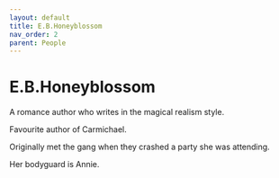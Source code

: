 ```yaml
---
layout: default
title: E.B.Honeyblossom
nav_order: 2
parent: People
---
```


# E.B.Honeyblossom

A romance author who writes in the magical realism style.

Favourite author of Carmichael.

Originally met the gang when they crashed a party she was attending.

Her bodyguard is Annie.
